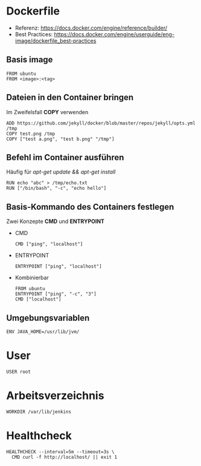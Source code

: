 Dockerfile
=============
- Referenz: https://docs.docker.com/engine/reference/builder/
- Best Practices: https://docs.docker.com/engine/userguide/eng-image/dockerfile_best-practices

## Basis image
```
FROM ubuntu
FROM <image>:<tag>
```

## Dateien in den Container bringen
Im Zweifelsfall **COPY** verwenden
```
ADD https://github.com/jekyll/docker/blob/master/repos/jekyll/opts.yml /tmp
COPY test.png /tmp
COPY ["test a.png", "test b.png" "/tmp"]
```

## Befehl im Container ausführen
Häufig für *apt-get update && apt-get install*
```
RUN echo "abc" > /tmp/echo.txt
RUN ["/bin/bash", "-c", "echo hello"]
```

## Basis-Kommando des Containers festlegen
Zwei Konzepte **CMD** und **ENTRYPOINT**
- CMD
    ```
    CMD ["ping", "localhost"]
    ```

- ENTRYPOINT
    ```
    ENTRYPOINT ["ping", "localhost"]
    ```

- Kombinierbar
    ```
    FROM ubuntu
    ENTRYPOINT ["ping", "-c", "3"]
    CMD ["localhost"]
    ```

## Umgebungsvariablen
```
ENV JAVA_HOME=/usr/lib/jvm/
```

# User
```
USER root
```

# Arbeitsverzeichnis
```
WORKDIR /var/lib/jenkins
```

# Healthcheck
```
HEALTHCHECK --interval=5m --timeout=3s \
  CMD curl -f http://localhost/ || exit 1
```
